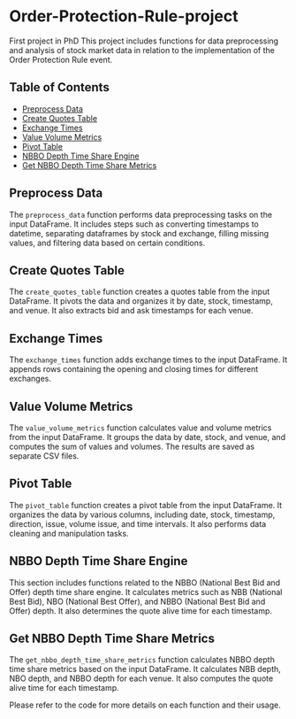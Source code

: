 # Order-Protection-Rule-project
First project in PhD
This project includes functions for data preprocessing and analysis of stock market data in relation to the implementation of the Order Protection Rule event. 

## Table of Contents
- [Preprocess Data](#preprocess-data)
- [Create Quotes Table](#create-quotes-table)
- [Exchange Times](#exchange-times)
- [Value Volume Metrics](#value-volume-metrics)
- [Pivot Table](#pivot-table)
- [NBBO Depth Time Share Engine](#nbbo-depth-time-share-engine)
- [Get NBBO Depth Time Share Metrics](#get-nbbo-depth-time-share-metrics)

## Preprocess Data
The `preprocess_data` function performs data preprocessing tasks on the input DataFrame. It includes steps such as converting timestamps to datetime, separating dataframes by stock and exchange, filling missing values, and filtering data based on certain conditions.

## Create Quotes Table
The `create_quotes_table` function creates a quotes table from the input DataFrame. It pivots the data and organizes it by date, stock, timestamp, and venue. It also extracts bid and ask timestamps for each venue.

## Exchange Times
The `exchange_times` function adds exchange times to the input DataFrame. It appends rows containing the opening and closing times for different exchanges.

## Value Volume Metrics
The `value_volume_metrics` function calculates value and volume metrics from the input DataFrame. It groups the data by date, stock, and venue, and computes the sum of values and volumes. The results are saved as separate CSV files.

## Pivot Table
The `pivot_table` function creates a pivot table from the input DataFrame. It organizes the data by various columns, including date, stock, timestamp, direction, issue, volume issue, and time intervals. It also performs data cleaning and manipulation tasks.

## NBBO Depth Time Share Engine
This section includes functions related to the NBBO (National Best Bid and Offer) depth time share engine. It calculates metrics such as NBB (National Best Bid), NBO (National Best Offer), and NBBO (National Best Bid and Offer) depth. It also determines the quote alive time for each timestamp.

## Get NBBO Depth Time Share Metrics
The `get_nbbo_depth_time_share_metrics` function calculates NBBO depth time share metrics based on the input DataFrame. It calculates NBB depth, NBO depth, and NBBO depth for each venue. It also computes the quote alive time for each timestamp.

Please refer to the code for more details on each function and their usage.


